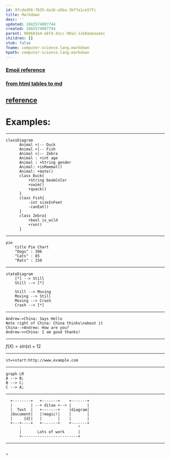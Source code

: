 ```yaml
---
id: 9fcded56-7635-4a16-a5ba-3bf7a1ce57fc
title: Markdown
desc: ''
updated: 1602574007744
created: 1602574007744
parent: 988681b4-a8fd-41cc-90a2-12e0adaaaebc
children: []
stub: false
fname: computer-science.lang.markdown
hpath: computer-science.lang.markdown
---
```

### [Emoji reference](https://github.com/ikatyang/emoji-cheat-sheet)

### [from html tables to md](https://jmalarcon.github.io/markdowntables/)

## [reference](https://www.dendron.so/notes/ba97866b-889f-4ac6-86e7-bb2d97f6e376.html)

# Examples:

* * *

```mermaid
classDiagram
      Animal <|-- Duck
      Animal <|-- Fish
      Animal <|-- Zebra
      Animal : +int age
      Animal : +String gender
      Animal: +isMammal()
      Animal: +mate()
      class Duck{
          +String beakColor
          +swim()
          +quack()
      }
      class Fish{
          -int sizeInFeet
          -canEat()
      }
      class Zebra{
          +bool is_wild
          +run()
      }
```

* * *

```mermaid
pie
    title Pie Chart
    "Dogs" : 386
    "Cats" : 85
    "Rats" : 150 
```

* * *

```mermaid
stateDiagram
    [*] --> Still
    Still --> [*]

    Still --> Moving
    Moving --> Still
    Moving --> Crash
    Crash --> [*]
```

* * *

```sequence {theme="hand"}
Andrew->China: Says Hello
Note right of China: China thinks\nabout it
China-->Andrew: How are you?
Andrew->>China: I am good thanks!
```

* * *

$f(X) = sin(x) + 12$

* * *

```flow
st=>start:http://www.example.com
```

* * *

```mermaid
graph LR
A --> B;
B --> C;
C --> A;
```

* * *

```ditaa {cmd=true args=\["-E"]}
  +--------+   +-------+    +-------+
  |        | --+ ditaa +--> |       |
  |  Text  |   +-------+    |diagram|
  |Document|   |!magic!|    |       |
  |     {d}|   |       |    |       |
  +---+----+   +-------+    +-------+
      :                         ^
      |       Lots of work      |
      +-------------------------+
```

* * *

## \`

